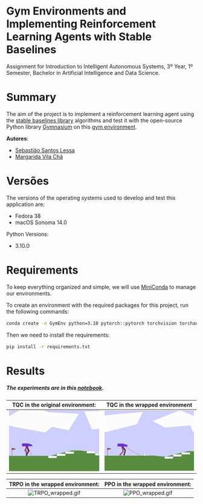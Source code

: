 # Gym Environments and Implementing Reinforcement Learning Agents with Stable Baselines
Assignment for Introduction to Intelligent Autonomous Systems, 3º Year,
1º Semester, Bachelor in Artificial Intelligence and Data Science.


# Summary

The aim of the project is
to implement a reinforcement learning agent
using the [stable baselines library](https://github.com/DLR-RM/stable-baselines3) algorithms
and test it with the open-source Python library [Gymnasium](https://github.com/Farama-Foundation/Gymnasium) on this [gym environment](https://gymnasium.farama.org/environments/box2d/car_racing/).


**Autores**:
- [Sebastião Santos Lessa](https://github.com/seblessa/)
- [Margarida Vila Chã](https://github.com/margaridavc/)


# Versões

The versions of the operating systems used to develop and test this application are:
- Fedora 38
- macOS Sonoma 14.0

Python Versions:
- 3.10.0


# Requirements

To keep everything organized and simple,
we will use [MiniConda](https://docs.conda.io/projects/miniconda/en/latest/) to manage our environments.

To create an environment with the required packages for this project, run the following commands:

```bash
conda create -n GymEnv python=3.10 pytorch::pytorch torchvision torchaudio -c pytorch
```

Then we need to install the requirements:

```bash
pip install -r requirements.txt
```

# Results

##### The experiments are in this [notebook](notebook.ipynb).




|       TQC in the original environment:        |       TQC in the wrapped environment        |
|:---------------------------------------------:|:-------------------------------------------:|
|  ![TQC_original.gif](media/TQC_original.gif)  | ![TQC_wrapped.gif](media%2FTQC_wrapped.gif) |



|       TRPO in the wrapped environment:        |       PPO in the wrapped environment:       |
|:---------------------------------------------:|:-------------------------------------------:|
| ![TRPO_wrapped.gif](media%2FTRPO_wrapped.gif) | ![PPO_wrapped.gif](media%2FPPO_wrapped.gif) |

